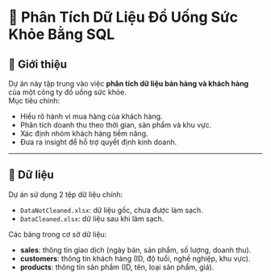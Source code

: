 # 🥤 **Phân Tích Dữ Liệu Đồ Uống Sức Khỏe Bằng SQL**

## 📌 **Giới thiệu**
Dự án này tập trung vào việc **phân tích dữ liệu bán hàng và khách hàng** của một công ty đồ uống sức khỏe.  
Mục tiêu chính:
- Hiểu rõ hành vi mua hàng của khách hàng.  
- Phân tích doanh thu theo thời gian, sản phẩm và khu vực.  
- Xác định nhóm khách hàng tiềm năng.  
- Đưa ra insight để hỗ trợ quyết định kinh doanh.  

---

## 📂 **Dữ liệu**
Dự án sử dụng 2 tệp dữ liệu chính:  
- `DataNotCleaned.xlsx`: dữ liệu gốc, chưa được làm sạch.  
- `DataCleaned.xlsx`: dữ liệu sau khi làm sạch.  

Các bảng trong cơ sở dữ liệu:  
- **sales**: thông tin giao dịch (ngày bán, sản phẩm, số lượng, doanh thu).  
- **customers**: thông tin khách hàng (ID, độ tuổi, nghề nghiệp, khu vực).  
- **products**: thông tin sản phẩm (ID, tên, loại sản phẩm, giá).  
